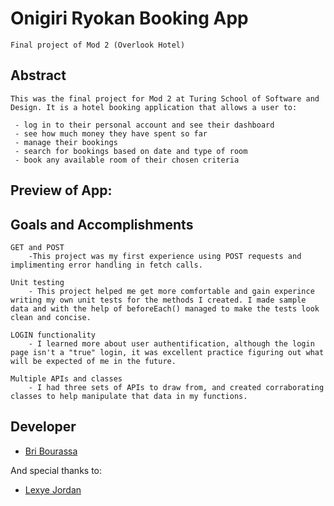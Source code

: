  
 # Onigiri Ryokan Booking App
    Final project of Mod 2 (Overlook Hotel)


## Abstract
    This was the final project for Mod 2 at Turing School of Software and Design. It is a hotel booking application that allows a user to:
    
     - log in to their personal account and see their dashboard
     - see how much money they have spent so far
     - manage their bookings 
     - search for bookings based on date and type of room
     - book any available room of their chosen criteria


## Preview of App:



## Goals and Accomplishments

    GET and POST
        -This project was my first experience using POST requests and implimenting error handling in fetch calls.

    Unit testing
        - This project helped me get more comfortable and gain experince writing my own unit tests for the methods I created. I made sample data and with the help of beforeEach() managed to make the tests look clean and concise.

    LOGIN functionality
        - I learned more about user authentification, although the login page isn't a "true" login, it was excellent practice figuring out what will be expected of me in the future.

    Multiple APIs and classes
        - I had three sets of APIs to draw from, and created corraborating classes to help manipulate that data in my functions.

## Developer
- [Bri Bourassa](https://github.com/BriBourassa)

And special thanks to:
- [Lexye Jordan](https://github.com/Lexyful)